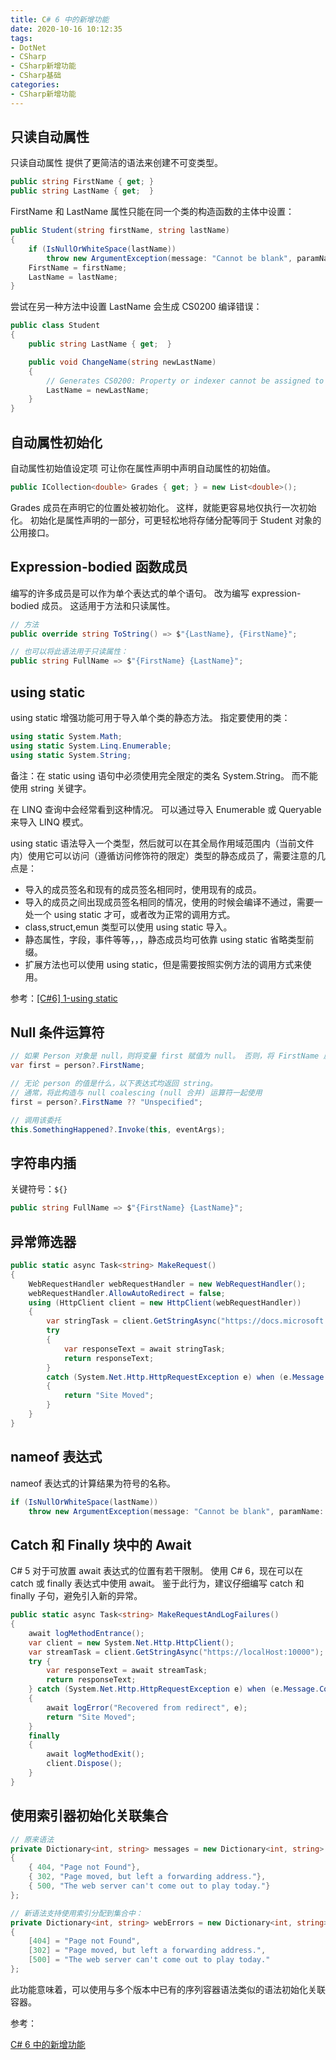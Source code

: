 ```yaml
---
title: C# 6 中的新增功能
date: 2020-10-16 10:12:35
tags:
- DotNet
- CSharp
- CSharp新增功能
- CSharp基础
categories: 
- CSharp新增功能
---
```


## 只读自动属性

只读自动属性 提供了更简洁的语法来创建不可变类型。

```C#
public string FirstName { get; }
public string LastName { get;  }
```

FirstName 和 LastName 属性只能在同一个类的构造函数的主体中设置：

```C#
public Student(string firstName, string lastName)
{
    if (IsNullOrWhiteSpace(lastName))
        throw new ArgumentException(message: "Cannot be blank", paramName: nameof(lastName));
    FirstName = firstName;
    LastName = lastName;
}
```

尝试在另一种方法中设置 LastName 会生成 CS0200 编译错误：

```C#
public class Student
{
    public string LastName { get;  }

    public void ChangeName(string newLastName)
    {
        // Generates CS0200: Property or indexer cannot be assigned to -- it is read only
        LastName = newLastName;
    }
}
```

## 自动属性初始化

自动属性初始值设定项 可让你在属性声明中声明自动属性的初始值。

```c#
public ICollection<double> Grades { get; } = new List<double>();
```

Grades 成员在声明它的位置处被初始化。 这样，就能更容易地仅执行一次初始化。 初始化是属性声明的一部分，可更轻松地将存储分配等同于 Student 对象的公用接口。

## Expression-bodied 函数成员

编写的许多成员是可以作为单个表达式的单个语句。 改为编写 expression-bodied 成员。 这适用于方法和只读属性。

```C#
// 方法
public override string ToString() => $"{LastName}, {FirstName}";

// 也可以将此语法用于只读属性：
public string FullName => $"{FirstName} {LastName}";
```

## using static

using static 增强功能可用于导入单个类的静态方法。 指定要使用的类：

```C#
using static System.Math;
using static System.Linq.Enumerable;
using static System.String;
```

备注：在 static using 语句中必须使用完全限定的类名 System.String。 而不能使用 string 关键字。

在 LINQ 查询中会经常看到这种情况。 可以通过导入 Enumerable 或 Queryable 来导入 LINQ 模式。

using static 语法导入一个类型，然后就可以在其全局作用域范围内（当前文件内）使用它可以访问（遵循访问修饰符的限定）类型的静态成员了，需要注意的几点是：

* 导入的成员签名和现有的成员签名相同时，使用现有的成员。
* 导入的成员之间出现成员签名相同的情况，使用的时候会编译不通过，需要一处一个 using static 才可，或者改为正常的调用方式。
* class,struct,emun 类型可以使用 using static 导入。
* 静态属性，字段，事件等等，，，静态成员均可依靠 using static 省略类型前缀。
* 扩展方法也可以使用 using static，但是需要按照实例方法的调用方式来使用。

参考：[[C#6] 1-using static](https://www.cnblogs.com/linianhui/p/csharp6_using-static.html)

## Null 条件运算符

```c#
// 如果 Person 对象是 null，则将变量 first 赋值为 null。 否则，将 FirstName 属性的值分配给该变量。
var first = person?.FirstName;

// 无论 person 的值是什么，以下表达式均返回 string。
// 通常，将此构造与 null coalescing (null 合并) 运算符一起使用
first = person?.FirstName ?? "Unspecified";

// 调用该委托
this.SomethingHappened?.Invoke(this, eventArgs);
```

## 字符串内插

关键符号：`${}`

```c#
public string FullName => $"{FirstName} {LastName}";
```

## 异常筛选器

```c#
public static async Task<string> MakeRequest()
{
    WebRequestHandler webRequestHandler = new WebRequestHandler();
    webRequestHandler.AllowAutoRedirect = false;
    using (HttpClient client = new HttpClient(webRequestHandler))
    {
        var stringTask = client.GetStringAsync("https://docs.microsoft.com/en-us/dotnet/about/");
        try
        {
            var responseText = await stringTask;
            return responseText;
        }
        catch (System.Net.Http.HttpRequestException e) when (e.Message.Contains("301"))
        {
            return "Site Moved";
        }
    }
}
```

## nameof 表达式

nameof 表达式的计算结果为符号的名称。

```c#
if (IsNullOrWhiteSpace(lastName))
    throw new ArgumentException(message: "Cannot be blank", paramName: nameof(lastName));
```

## Catch 和 Finally 块中的 Await

C# 5 对于可放置 await 表达式的位置有若干限制。 使用 C# 6，现在可以在 catch 或 finally 表达式中使用 await。
鉴于此行为，建议仔细编写 catch 和 finally 子句，避免引入新的异常。

```C#
public static async Task<string> MakeRequestAndLogFailures()
{
    await logMethodEntrance();
    var client = new System.Net.Http.HttpClient();
    var streamTask = client.GetStringAsync("https://localHost:10000");
    try {
        var responseText = await streamTask;
        return responseText;
    } catch (System.Net.Http.HttpRequestException e) when (e.Message.Contains("301"))
    {
        await logError("Recovered from redirect", e);
        return "Site Moved";
    }
    finally
    {
        await logMethodExit();
        client.Dispose();
    }
}
```

## 使用索引器初始化关联集合

```C#
// 原来语法
private Dictionary<int, string> messages = new Dictionary<int, string>
{
    { 404, "Page not Found"},
    { 302, "Page moved, but left a forwarding address."},
    { 500, "The web server can't come out to play today."}
};

// 新语法支持使用索引分配到集合中：
private Dictionary<int, string> webErrors = new Dictionary<int, string>
{
    [404] = "Page not Found",
    [302] = "Page moved, but left a forwarding address.",
    [500] = "The web server can't come out to play today."
};
```
此功能意味着，可以使用与多个版本中已有的序列容器语法类似的语法初始化关联容器。








参考：

[C# 6 中的新增功能](https://docs.microsoft.com/zh-cn/dotnet/csharp/whats-new/csharp-6?WT.mc_id=DOP-MVP-5003704)